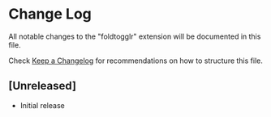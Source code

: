 # Change Log

All notable changes to the "foldtogglr" extension will be documented in this file.

Check [Keep a Changelog](http://keepachangelog.com/) for recommendations on how to structure this file.

## [Unreleased]

- Initial release
